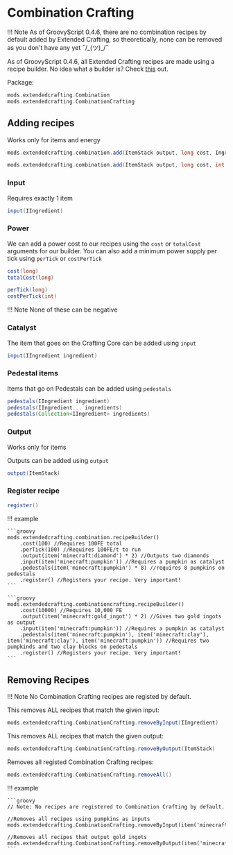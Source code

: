 # Combination Crafting
!!! Note
    As of GroovyScript 0.4.6, there are no combination recipes by default added by Extended Crafting, so theoretically, none can be removed as you don't have any yet ¯/\_(ツ)_/¯

As of GroovyScript 0.4.6, all Extended Crafting recipes are made using a recipe builder.
No idea what a builder is? Check [this](../../../groovy/builder.md) out.

Package:

```groovy
mods.extendedcrafting.Combination
mods.extendedcrafting.CombinationCrafting
``` 

## Adding recipes
Works only for items and energy

```groovy
mods.extendedcrafting.combination.add(ItemStack output, long cost, Ingredient input, NonNullList<Ingredient> pedestals)

mods.extendedcrafting.combination.add(ItemStack output, long cost, int perTick, Ingredient input, NonNullList<Ingredient> pedestals)
```

### Input

Requires exactly 1 item

```groovy
input(IIngredient)
```

### Power

We can add a power cost to our recipes using the `cost` or `totalCost` arguments for our builder. You can also add a minimum power supply per tick using `perTick` or `costPerTick`
```groovy
cost(long)
totalCost(long)
```
```groovy
perTick(long)
costPerTick(int)
```
!!! Note
    None of these can be negative

### Catalyst

The item that goes on the Crafting Core can be added using `input`
````groovy
input(IIngredient ingredient)
````

### Pedestal items

Items that go on Pedestals can be added using `pedestals`
````groovy
pedestals(IIngredient ingredient)
pedestals(IIngredient... ingredients)
pedestals(Collection<IIngredient> ingredients)
````

### Output

Works only for items

Outputs can be added using `output`
```groovy
output(ItemStack)
```

### Register recipe

```groovy
register()
```

!!! example

    ```groovy
    mods.extendedcrafting.combination.recipeBuilder()
        .cost(100) //Requires 100FE total
        .perTick(100) //Requires 100FE/t to run
        .output(item('minecraft:diamond') * 2) //Outputs two diamonds
        .input(item('minecraft:pumpkin')) //Requires a pumpkin as catalyst
        .pedestals(item('minecraft:pumpkin') * 8) //requires 8 pumpkins on pedestals
        .register() //Registers your recipe. Very important!
    ```

    ```groovy
    mods.extendedcrafting.combinationcrafting.recipeBuilder()
        .cost(10000) //Requires 10,000 FE
        .output(item('minecraft:gold_ingot') * 2) //Gives two gold ingots as output
        .input(item('minecraft:pumpkin')) //Requires a pumpkin as catalyst
        .pedestals(item('minecraft:pumpkin'), item('minecraft:clay'), item('minecraft:clay'), item('minecraft:pumpkin')) //Requires two pumpkinds and two clay blocks on pedestals
        .register() //Registers your recipe. Very important!
    ```

## Removing Recipes

!!! Note
    No Combination Crafting recipes are registed by default.

This removes ALL recipes that match the given input:

```groovy
mods.extendedcrafting.CombinationCrafting.removeByInput(IIngredient)
```

This removes ALL recipes that match the given output:

```groovy
mods.extendedcrafting.CombinationCrafting.removeByOutput(ItemStack)
```

Removes all registed Combination Crafting recipes:

```groovy
mods.extendedcrafting.CombinationCrafting.removeAll()
```

!!! example

    ```groovy
    // Note: No recipes are registered to Combination Crafting by default.

    //Removes all recipes using pumpkins as inputs
    mods.extendedcrafting.CombinationCrafting.removeByInput(item('minecraft:pumpkin'))

    //Removes all recipes that output gold ingots
    mods.extendedcrafting.CombinationCrafting.removeByOutput(item('minecraft:gold_ingot'))
    ```